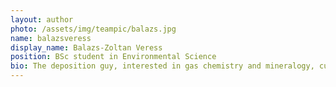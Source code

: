 ```yaml
---
layout: author
photo: /assets/img/teampic/balazs.jpg 
name: balazsveress
display_name: Balazs-Zoltan Veress
position: BSc student in Environmental Science
bio: The deposition guy, interested in gas chemistry and mineralogy, curious on how degassing environments can deposit different minerals.
---
```

